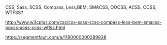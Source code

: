 CSS, Sass, SCSS, Compass, Less,BEM, SMACSS, OOCSS, ACSS, CCSS, WTFSS?

http://www.w3cplus.com/css/css-sass-scss-compass-less-bem-smacss-oocss-acss-ccss-wtfss.html

https://segmentfault.com/a/1190000000389838